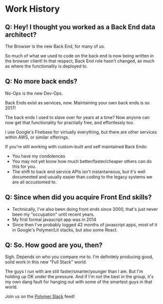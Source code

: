 # Work History

## Q: Hey! I thought you worked as a Back End data architect?

The Browser is the new Back End, for many of us.

So much of what we used to code on the back end is now being written in the browser client! In that respect, Back End role hasn't changed, as much as where the functionality is deployed to.

## Q: No more back ends?

No-Ops is the new Dev-Ops. 

Back Ends exist as services, now. Maintaining your own back ends is so 2017!

The back ends I used to slave over for years at a time? Now anyone can now get that functionality for practially free, and effortlessly too.

I use Google's Firebase for virtually everything, but there are other services within AWS, or similar offerings.

If you're still working with custom-built and self maintained Back Ends:

- You have my condolences
- You may not yet know how much better/faster/cheaper others can do this for you.
- The shift to back end service APIs isn't instantaneous, but it's well documented and usually easier than coding to the legacy systems we are all accustomed to.

## Q: Since when did you acquire Front End skills?

- Technically, I've also been doing front ends since 2000, that's just never been my "occupation" until recent years.
- My first formal javascript app was in 2014
- Since then I've probably logged 42 months of javascript apps, most of it in Google's Polymer/Lit stacks, but also some React.

## Q: So. How good are you, then?

Sigh. Depends on who you compare me to. I'm definitely producing good, solid work in this new "Full Stack" world.

The guys I run with are still faster/smarter/younger than I am. But I'm holding up OK under the pressure. And if I'm not the best in the group, it's my own dang fault for hanging out with some of the smartest guys in that world.

Join us on the [Polymer Slack](https://polymer.slack.com/) feed!
